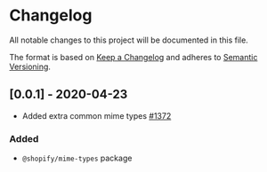 # Changelog

All notable changes to this project will be documented in this file.

The format is based on [Keep a Changelog](http://keepachangelog.com/en/1.0.0/)
and adheres to [Semantic Versioning](http://semver.org/spec/v2.0.0.html).

<!-- ## [Unreleased] -->

## [0.0.1] - 2020-04-23

- Added extra common mime types [#1372](https://github.com/Shopify/quilt/pull/1372)

### Added

- `@shopify/mime-types` package
